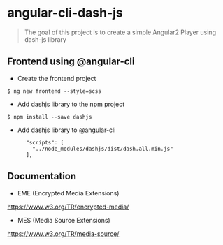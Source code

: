 # angular-cli-dash-js

> The goal of this project is to create a simple Angular2 Player using dash-js library

## Frontend using @angular-cli

* Create the frontend project
```
$ ng new frontend --style=scss
```

* Add dashjs library to the npm project
```
$ npm install --save dashjs
```

* Add dashjs library to @angular-cli
```
      "scripts": [
        "../node_modules/dashjs/dist/dash.all.min.js"
      ],
```

## Documentation

* EME (Encrypted Media Extensions)

https://www.w3.org/TR/encrypted-media/

* MES (Media Source Extensions)

https://www.w3.org/TR/media-source/
